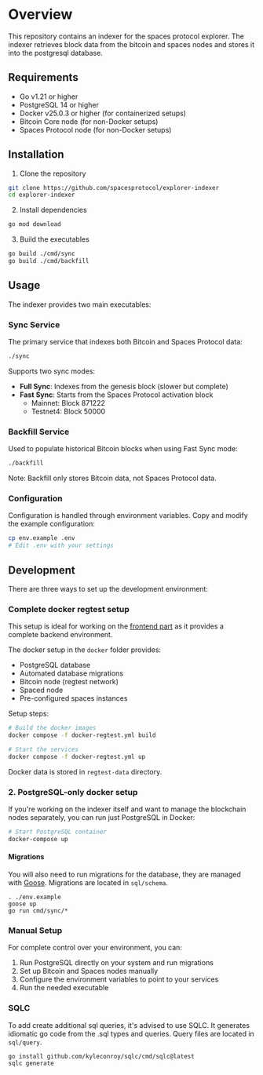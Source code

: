 # Overview

This repository contains an indexer for the spaces protocol explorer. 
The indexer retrieves block data from the bitcoin and spaces nodes and stores it into the postgresql database.

## Requirements
- Go v1.21 or higher
- PostgreSQL 14 or higher
- Docker v25.0.3 or higher (for containerized setups)
- Bitcoin Core node (for non-Docker setups)
- Spaces Protocol node (for non-Docker setups)

## Installation
1. Clone the repository
```bash
git clone https://github.com/spacesprotocol/explorer-indexer
cd explorer-indexer
```

2. Install dependencies
```bash
go mod download
```

3. Build the executables
```bash
go build ./cmd/sync
go build ./cmd/backfill
```

## Usage
The indexer provides two main executables:

### Sync Service
The primary service that indexes both Bitcoin and Spaces Protocol data:
```bash
./sync
```

Supports two sync modes:
- **Full Sync**: Indexes from the genesis block (slower but complete)
- **Fast Sync**: Starts from the Spaces Protocol activation block
  - Mainnet: Block 871222
  - Testnet4: Block 50000

### Backfill Service
Used to populate historical Bitcoin blocks when using Fast Sync mode:
```bash
./backfill
```
Note: Backfill only stores Bitcoin data, not Spaces Protocol data.

### Configuration
Configuration is handled through environment variables. Copy and modify the example configuration:
```bash
cp env.example .env
# Edit .env with your settings
```

## Development
There are three ways to set up the development environment:

### Complete docker regtest setup 

This setup is ideal for working on the [frontend part](https://github.com/spacesprotocol/explorer) as it provides a complete backend environment.

The docker setup in the `docker` folder provides:
- PostgreSQL database
- Automated database migrations
- Bitcoin node (regtest network)
- Spaced node
- Pre-configured spaces instances

Setup steps:
```bash
# Build the docker images
docker compose -f docker-regtest.yml build

# Start the services
docker compose -f docker-regtest.yml up
```

Docker data is stored in `regtest-data` directory.

### 2. PostgreSQL-only docker setup
If you're working on the indexer itself and want to manage the blockchain nodes separately, you can run just PostgreSQL in Docker:

```bash
# Start PostgreSQL container
docker-compose up
```

#### Migrations 

You will also need to run migrations for the database, they are managed with [Goose](https://github.com/pressly/goose). Migrations are located in `sql/schema`.

```
. ./env.example
goose up
go run cmd/sync/*
```


### Manual Setup

For complete control over your environment, you can:
1. Run PostgreSQL directly on your system and run migrations
2. Set up Bitcoin and Spaces nodes manually
3. Configure the environment variables to point to your services
4. Run the needed executable

### SQLC

To add create additional sql queries, it's advised to use SQLC. It generates idiomatic go code from the .sql types and queries. Query files are located in `sql/query`.

```
go install github.com/kyleconroy/sqlc/cmd/sqlc@latest
sqlc generate
```


